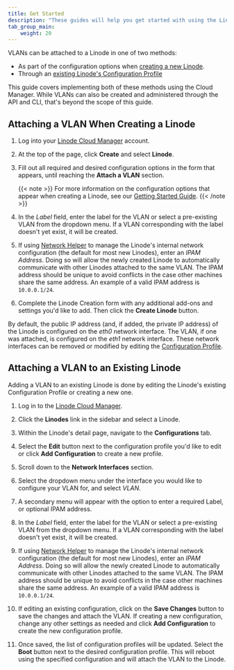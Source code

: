 ```yaml
---
title: Get Started
description: "These guides will help you get started with using the Linode Cloud Manager to create a VLAN and attach it to a Linode so it has access to the new private network."
tab_group_main:
    weight: 20
---
```


VLANs can be attached to a Linode in one of two methods:

- As part of the configuration options when [creating a new Linode](#attaching-a-vlan-when-creating-a-linode).
- Through an [existing Linode's Configuration Profile](#attaching-a-vlan-to-an-existing-linode)

This guide covers implementing both of these methods using the Cloud Manager. While VLANs can also be created and administered through the API and CLI, that's beyond the scope of this guide.

## Attaching a VLAN When Creating a Linode

1. Log into your [Linode Cloud Manager](https://cloud.linode.com/dashboard) account.

1. At the top of the page, click **Create** and select **Linode**.

1. Fill out all required and desired configuration options in the form that appears, until reaching the **Attach a VLAN** section.

    {{< note >}}
For more information on the configuration options that appear when creating a Linode, see our [Getting Started Guide](/docs/guides/getting-started/).
{{< /note >}}

1. In the *Label* field, enter the label for the VLAN or select a pre-existing VLAN from the dropdown menu. If a VLAN corresponding with the label doesn't yet exist, it will be created.

1. If using [Network Helper](https://www.linode.com/docs/guides/network-helper/) to manage the Linode's internal network configuration (the default for most new Linodes), enter an *IPAM Address*. Doing so will allow the newly created Linode to automatically communicate with other Linodes attached to the same VLAN. The IPAM address should be unique to avoid conflicts in the case other machines share the same address. An example of a valid IPAM address is `10.0.0.1/24`.

1. Complete the Linode Creation form with any additional add-ons and settings you'd like to add. Then click the **Create Linode** button.

By default, the public IP address (and, if added, the private IP address) of the Linode is configured on the *eth0* network interface. The VLAN, if one was attached, is configured on the *eth1* network interface. These network interfaces can be removed or modified by editing the [Configuration Profile](/docs/guides/linode-configuration-profiles/#editing-a-configuration-profile).

## Attaching a VLAN to an Existing Linode

Adding a VLAN to an existing Linode is done by editing the Linode's existing Configuration Profile or creating a new one.

1. Log in to the [Linode Cloud Manager](https://www.cloud.linode.com).

1. Click the **Linodes** link in the sidebar and select a Linode.

1. Within the Linode's detail page, navigate to the **Configurations** tab.

1. Select the **Edit** button next to the configuration profile you'd like to edit or click **Add Configuration** to create a new profile.

1. Scroll down to the **Network Interfaces** section.

1. Select the dropdown menu under the interface you would like to configure your VLAN for, and select *VLAN*.

1. A secondary menu will appear with the option to enter a required Label, or optional IPAM address.

1. In the *Label* field, enter the label for the VLAN or select a pre-existing VLAN from the dropdown menu. If a VLAN corresponding with the label doesn't yet exist, it will be created.

1. If using [Network Helper](https://www.linode.com/docs/guides/network-helper/) to manage the Linode's internal network configuration (the default for most new Linodes), enter an *IPAM Address*. Doing so will allow the newly created Linode to automatically communicate with other Linodes attached to the same VLAN. The IPAM address should be unique to avoid conflicts in the case other machines share the same address. An example of a valid IPAM address is `10.0.0.1/24`.

1. If editing an existing configuration, click on the **Save Changes** button to save the changes and attach the VLAN. If creating a new configuration, change any other settings as needed and click **Add Configuration** to create the new configuration profile.

1. Once saved, the list of configuration profiles will be updated. Select the **Boot** button next to the desired configuration profile. This will reboot using the specified configuration and will attach the VLAN to the Linode.